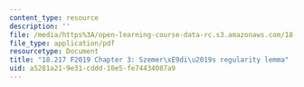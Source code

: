 ```yaml
---
content_type: resource
description: ''
file: /media/https%3A/open-learning-course-data-rc.s3.amazonaws.com/18-217-graph-theory-and-additive-combinatorics-fall-2019/a5281a219e31cddd10e5fe74434087a9_MIT18_217F19_ch3.pdf
file_type: application/pdf
resourcetype: Document
title: "18.217 F2019 Chapter 3: Szemer\xE9di\u2019s regularity lemma"
uid: a5281a21-9e31-cddd-10e5-fe74434087a9
---
```

